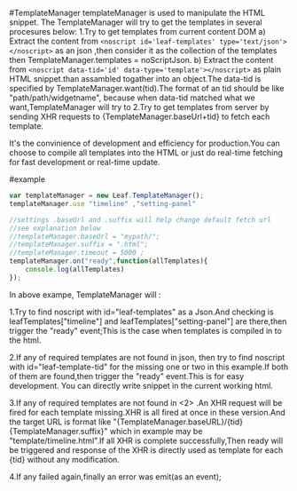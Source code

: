 #TemplateManager
templateManager is used to  manipulate the HTML snippet.
The TemplateManager will try to get the templates in several procesures below:
1.Try to get templates from current content DOM
      a) Extract the content from ```<noscript id='leaf-templates' type='text/json'></noscript>``` as an json ,then consider it as the collection of the templates then TemplateManager.templates = noScriptJson.
      b) Extract the content from ```<noscript data-tid='id' data-type='template'></noscript>``` as plain HTML snippet.than assambled togather into an object.The data-tid is specified by TemplateManager.want(tid).The format of an tid should be like "path/path/widgetname", because when data-tid matched what we want,TemplateManager will try to 
2.Try to get templates from server by sending XHR requests to {TemplateManager.baseUrl+tid} to fetch each template.

It's the convinience of development and efficiency for production.You can choose to compile all templates into the HTML or just do real-time fetching for fast development or real-time update.

#example
```javascript
var templateManager = new Leaf.TemplateManager();
templateManager.use "timeline" ,"setting-panel"

//settings .baseUrl and .suffix will help change default fetch url
//see explanation below
//templateManager.baseUrl = "mypath/";
//templateManager.suffix = ".html";
//templateManager.timeout = 5000 ;
templateManager.on("ready",function(allTemplates){
	console.log(allTemplates)
});
```
In above exampe, TemplateManager will :

1.Try to find noscript with id="leaf-templates" as a Json.And checking is leafTemplates["timeline"] and leafTemplates["setting-panel"] are there,then trigger the "ready" event;This is the case when templates is compiled in to the html. 

2.If any of required templates are not found in json, then try to find noscript with id="leaf-template-tid" for the missing one or two in this example.If both of them are found,then trigger the "ready" event.This is for easy development. You can directly write snippet in the current working html.

3.If any of required templates are not found in <2> .An XHR request will be fired for each template missing.XHR is all fired at once in these version.And the target URL is format like "{TemplateManager.baseURL}/{tid}{TemplateManager.suffix}" which in example may be "template/timeline.html".If all XHR is complete successfully,Then ready will be triggered and response of the XHR is directly used as template for each {tid} without any modification.

4.If any failed again,finally an error was emit(as an event);
